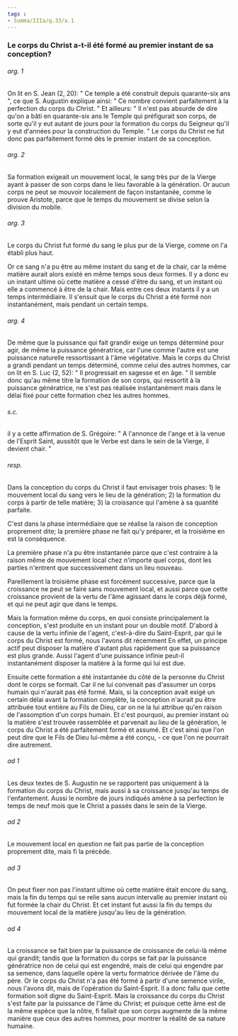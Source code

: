 ```yaml
---
tags : 
- Summa/IIIa/q.33/a.1
---
```


### Le corps du Christ a-t-il été formé au premier instant de sa conception?

###### arg. 1
On lit en S. Jean (2, 20): " Ce temple a été construit depuis quarante-six ans ", ce que S. Augustin explique ainsi: " Ce nombre convient parfaitement à la perfection du corps du Christ. " Et ailleurs: " Il n'est pas absurde de dire qu'on a bâti en quarante-six ans le Temple qui préfigurait son corps, de sorte qu'il y eut autant de jours pour la formation du corps du Seigneur qu'il y eut d'années pour la construction du Temple. " Le corps du Christ ne fut donc pas parfaitement formé dès le premier instant de sa conception. 

###### arg. 2
Sa formation exigeait un mouvement local, le sang très pur de la Vierge ayant à passer de son corps dans le lieu favorable à la génération. Or aucun corps ne peut se mouvoir localement de façon instantanée, comme le prouve Aristote, parce que le temps du mouvement se divise selon la division du mobile. 

###### arg. 3
Le corps du Christ fut formé du sang le plus pur de la Vierge, comme on l'a établi plus haut. 

Or ce sang n'a pu être au même instant du sang et de la chair, car la même matière aurait alors existé en même temps sous deux formes. Il y a donc eu un instant ultime où cette matière a cessé d'être du sang, et un instant où elle a commencé à être de la chair. Mais entre ces deux instants il y a un temps intermédiaire. Il s'ensuit que le corps du Christ a été formé non instantanément, mais pendant un certain temps. 

###### arg. 4
De même que la puissance qui fait grandir exige un temps déterminé pour agir, de même la puissance génératrice, car l'une comme l'autre est une puissance naturelle ressortissant à l'âme végétative. Mais le corps du Christ a grandi pendant un temps déterminé, comme celui des autres hommes, car on lit en S. Luc (2, 52): " Il progressait en sagesse et en âge. " Il semble donc qu'au même titre la formation de son corps, qui ressortit à la puissance génératrice, ne s'est pas réalisée instantanément mais dans le délai fixé pour cette formation chez les autres hommes. 

###### s.c.
il y a cette affirmation de S. Grégoire: " A l'annonce de l'ange et à la venue de l'Esprit Saint, aussitôt que le Verbe est dans le sein de la Vierge, il devient chair. " 

###### resp.
Dans la conception du corps du Christ il faut envisager trois phases: 1) le mouvement local du sang vers le lieu de la génération; 2) la formation du corps à partir de telle matière; 3) la croissance qui l'amène à sa quantité parfaite. 

C'est dans la phase intermédiaire que se réalise la raison de conception proprement dite; la première phase ne fait qu'y préparer, et la troisième en est la conséquence. 

La première phase n'a pu être instantanée parce que c'est contraire à la raison même de mouvement local chez n'importe quel corps, dont les parties n'entrent que successivement dans un lieu nouveau. 

Pareillement la troisième phase est forcément successive, parce que la croissance ne peut se faire sans mouvement local, et aussi parce que cette croissance provient de la vertu de l'âme agissant dans le corps déjà formé, et qui ne peut agir que dans le temps. 

Mais la formation même du corps, en quoi consiste principalement la conception, s'est produite en un instant pour un double motif. D'abord à cause de la vertu infinie de l'agent, c'est-à-dire du Saint-Esprit, par qui le corps du Christ est formé, nous l'avons dit récemment En effet, un principe actif peut disposer la matière d'autant plus rapidement que sa puissance est plus grande. Aussi l'agent d'une puissance infinie peut-il instantanément disposer la matière à la forme qui lui est due. 

Ensuite cette formation a été instantanée du côté de la personne du Christ dont le corps se formait. Car il ne lui convenait pas d'assumer un corps humain qui n'aurait pas été formé. Mais, si la conception avait exigé un certain délai avant la formation complète, la conception n'aurait pu être attribuée tout entière au Fils de Dieu, car on ne la lui attribue qu'en raison de l'assomption d'un corps humain. Et c'est pourquoi, au premier instant où la matière s'est trouvée rassemblée et parvenait au lieu de la génération, le corps du Christ a été parfaitement formé et assumé. Et c'est ainsi que l'on peut dire que le Fils de Dieu lui-même a été conçu, - ce que l'on ne pourrait dire autrement. 

###### ad 1
Les deux textes de S. Augustin ne se rapportent pas uniquement à la formation du corps du Christ, mais aussi à sa croissance jusqu'au temps de l'enfantement. Aussi le nombre de jours indiqués amène à sa perfection le temps de neuf mois que le Christ a passés dans le sein de la Vierge. 

###### ad 2
Le mouvement local en question ne fait pas partie de la conception proprement dite, mais fi la précède. 

###### ad 3
On peut fixer non pas l'instant ultime où cette matière était encore du sang, mais la fin du temps qui se relie sans aucun intervalle au premier instant où fut formée la chair du Christ. Et cet instant fut aussi la fin du temps du mouvement local de la matière jusqu'au lieu de la génération. 

###### ad 4
La croissance se fait bien par la puissance de croissance de celui-là même qui grandit; tandis que la formation du corps se fait par la puissance génératrice non de celui qui est engendré, mais de celui qui engendre par sa semence, dans laquelle opère la vertu formatrice dérivée de l'âme du père. Or le corps du Christ n'a pas été formé à partir d'une semence virile, nous l'avons dit, mais de l'opération du Saint-Esprit. Il a donc fallu que cette formation soit digne du Saint-Esprit. Mais la croissance du corps du Christ s'est faite par la puissance de l'âme du Christ; et puisque cette âme est de la même espèce que la nôtre, fi fallait que son corps augmente de la même manière que ceux des autres hommes, pour montrer la réalité de sa nature humaine. 

